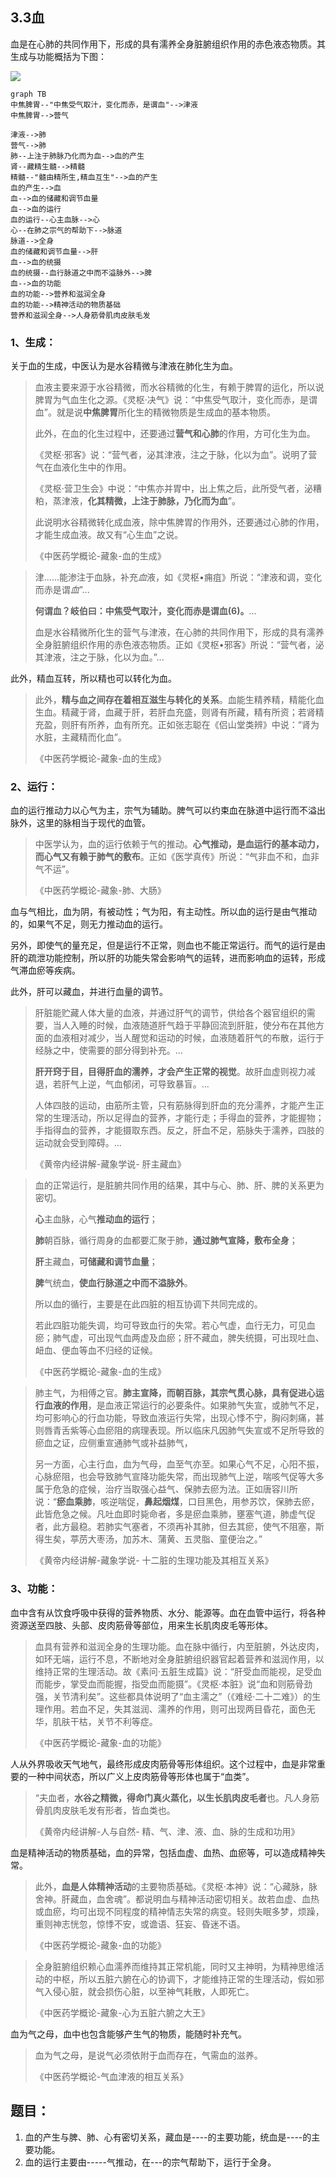 ## 3.3血

血是在心肺的共同作用下，形成的具有濡养全身脏腑组织作用的赤色液态物质。其生成与功能概括为下图：



![](img/%E8%A1%80%E7%9A%84%E8%BF%90%E8%BD%AC.png)



```mermaid
graph TB
中焦脾胃--"中焦受气取汁，变化而赤，是谓血"-->津液
中焦脾胃-->营气

津液-->肺
营气-->肺
肺--上注于肺脉乃化而为血-->血的产生
肾--藏精生髓-->精髓
精髓--"髓由精所生,精血互生"-->血的产生
血的产生-->血
血-->血的储藏和调节血量
血-->血的运行
血的运行--心主血脉-->心
心--在肺之宗气的帮助下-->脉道
脉道-->全身
血的储藏和调节血量-->肝
血-->血的统摄
血的统摄--血行脉道之中而不溢脉外-->脾
血-->血的功能
血的功能-->营养和滋润全身
血的功能-->精神活动的物质基础
营养和滋润全身-->人身筋骨肌肉皮肤毛发

```

### 1、生成：

关于血的生成，中医认为是水谷精微与津液在肺化生为血。

> 血液主要来源于水谷精微，而水谷精微的化生，有赖于脾胃的运化，所以说脾胃为气血生化之源。《灵枢·决气》说：“中焦受气取汁，变化而赤，是谓血”。就是说**中焦脾胃**所化生的精微物质是生成血的基本物质。
>
> 此外，在血的化生过程中，还要通过**营气和心肺**的作用，方可化生为血。
>
> 《灵枢·邪客》说：“营气者，泌其津液，注之于脉，化以为血”。说明了营气在血液化生中的作用。
>
> 《灵枢·营卫生会》中说：“中焦亦并胃中，出上焦之后，此所受气者，泌糟粕，蒸津液，**化其精微，上注于肺脉，乃化而为血**”。
>
> 此说明水谷精微转化成血液，除中焦脾胃的作用外，还要通过心肺的作用，才能生成血液。故又有“心生血”之说。
>
> 《中医药学概论-藏象-血的生成》

> 津......能渗注于血脉，补充*血*液，如《灵枢•痈疽》所说：“津液和调，变化而赤是谓*血*”...
>
> **何谓血？岐伯曰：中焦受气取汁，变化而赤是谓血(6)。**...
>
> 血是水谷精微所化生的营气与津液，在心肺的共同作用下，形成的具有濡养全身脏腑组织作用的赤色液态物质。正如《灵枢•邪客》所说：“营气者，泌其津液，注之于脉，化以为血。”...

此外，精血互转，所以精也可以转化为血。

> 此外，**精与血之间存在着相互滋生与转化的关系**。血能生精养精，精能化血生血。精藏于肾，血藏于肝，若肝血充盛，则肾有所藏，精有所资；若肾精充盈，则肝有所养，血有所充。正如张志聪在《侣山堂类辨》中说：“肾为水脏，主藏精而化血”。
>
> 《中医药学概论-藏象-血的生成》

### 2、运行：

血的运行推动力以心气为主，宗气为辅助。脾气可以约束血在脉道中运行而不溢出脉外，这里的脉相当于现代的血管。

> 中医学认为，血的运行依赖于气的推动。**心气推动，是血运行的基本动力，而心气又有赖于肺气的敷布**。正如《医学真传》所说：“气非血不和，血非气不运”。
>
> 《中医药学概论-藏象-肺、大肠》

血与气相比，血为阴，有被动性；气为阳，有主动性。所以血的运行是由气推动的，如果气不足，则无力推动血的运行。

另外，即使气的量充足，但是运行不正常，则血也不能正常运行。而气的运行是由肝的疏泄功能控制，所以肝的功能失常会影响气的运转，进而影响血的运转，形成气滞血瘀等疾病。

此外，肝可以藏血，并进行血量的调节。

> 肝脏能贮藏人体大量的血液，并通过肝气的调节，供给各个器官组织的需要，当人入睡的时候，血液随道肝气趋于平静回流到肝脏，使分布在其他方面的血液相对减少，当人醒觉和运动的时候，血液随着肝气的布散，运行于经脉之中，使需要的部分得到补充。...
>
> **肝开窍于目，目得肝血的濡养，才会产生正常的视觉**。故肝血虚则视力减退，若肝气上逆，气血郁闭，可导致暴盲。...
>
> 人体四肢的运动，由筋所主管，只有筋脉得到肝血的充分濡养，才能产生正常的生理活动，所以足得血的营养，才能行走；手得血的营养，才能握物；手指得血的营养，才能摄取东西。反之，肝血不足，筋脉失于濡养，四肢的运动就会受到障碍。...
>
> 《黄帝内经讲解-藏象学说- 肝主藏血》

> 血的正常运行，是脏腑共同作用的结果，其中与心、肺、肝、脾的关系更为密切。
>
> **心**主血脉，心气**推动血的运行**；
>
> **肺**朝百脉，循行周身的血都要汇聚于肺，**通过肺气宣降，敷布全身**；
>
> **肝**主藏血，**可储藏和调节血量**；
>
> **脾**气统血，**使血行脉道之中而不溢脉外**。
>
> 所以血的循行，主要是在此四脏的相互协调下共同完成的。
>
> 若此四脏功能失调，均可导致血行的失常。若心气虚，血行无力，可见血瘀；肺气虚，可出现气血两虚及血瘀；肝不藏血，脾失统摄，可出现吐血、衄血、便血等血不归经的证候。
>
> 《中医药学概论-藏象-血的生成》

> 肺主气，为相傅之官。**肺主宣降，而朝百脉，其宗气贯心脉，具有促进心运行血液的作用**，是血液正常运行的必要条件。如果肺气失宣，或肺气不足，均可影响心的行血功能，导致血液运行失常，出现心悸不宁，胸闷刺痛，甚则唇青舌紫等心血瘀阻的病理表现。所以临床凡因肺气失宣或不足所导致的瘀血之证，应侧重宣通肺气或补益肺气，
>
> 另一方面，心主行血，血为气母，血至气亦至。如果心气不足，心阳不振，心脉瘀阻，也会导致肺气宣降功能失常，而出现肺气上逆，喘咳气促等大多属于危急的症候，治疗当取强心益气、保肺去瘀为法。正如唐容川所说：“**瘀血乘肺**，咳逆喘促，**鼻起烟煤**，口目黑色，用参苏饮，保肺去瘀，此皆危急之候。凡吐血即时毙命者，多是瘀血乘肺，壅塞气道，肺虚气促者，此方最稳。若肺实气塞者，不须再补其肺，但去其瘀，使气不阻塞，斯得生矣，葶苈大枣汤，加苏木、蒲黄、五灵脂、童便治之。”
>
> 《黄帝内经讲解-藏象学说- 十二脏的生理功能及其相互关系》

### 3、功能：

血中含有从饮食呼吸中获得的营养物质、水分、能源等。血在血管中运行，将各种资源送至四肢、头部、皮肉筋骨等部位，用来生长肌肉皮毛等形体。

> 血具有营养和滋润全身的生理功能。血在脉中循行，内至脏腑，外达皮肉，如环无端，运行不息，不断地对全身脏腑组织器官起着营养和滋润作用，以维持正常的生理活动。故《素问·五脏生成篇》说：“肝受血而能视，足受血而能步，掌受血而能握，指受血而能摄”。《灵枢·本脏》说“血和则筋骨劲强，关节清利矣”。这些都具体说明了“血主濡之”（《难经·二十二难》）的生理作用。若血不足，失其滋润、濡养的作用，则可出现两目昏花，面色无华，肌肤干枯，关节不利等症。
>
> 《中医药学概论-藏象-血的功能》

人从外界吸收天气地气，最终形成皮肉筋骨等形体组织。这个过程中，血是非常重要的一种中间状态，所以广义上皮肉筋骨等形体也属于“血类”。

> “夫血者，**水谷之精微，得命门真火蒸化，以生长肌肉皮毛者**也。凡人身筋骨肌肉皮肤毛发有形者，皆血类也。
>
> 《黄帝内经讲解-人与自然- 精、气、津、液、血、脉的生成和功用》

血是精神活动的物质基础，血的异常，包括血虚、血热、血瘀等，可以造成精神失常。

> 此外，**血是人体精神活动**的主要物质基础。《灵枢·本神》说：“心藏脉，脉舍神。肝藏血，血舍魂”。都说明血与精神活动密切相关。故若血虚、血热或血瘀，均可出现不同程度的精神情志失常的病变。轻则失眠多梦，烦躁，重则神志恍忽，惊悸不安，或谵语、狂妄、昏迷不语。
>
> 《中医药学概论-藏象-血的功能》

> 全身脏腑组织赖心血濡养而维持其正常机能，同时又主神明，为精神思维活动的中枢，所以五脏六腑在心的协调下，才能维持正常的生理活动，假如邪气入侵心脏，就会损伤心脏，以至神气耗散，人即死亡。
>
> 《中医药学概论-藏象-心为五脏六腑之大王》

血为气之母，血中也包含能够产生气的物质，能随时补充气。 

> 血为气之母，是说气必须依附于血而存在，气需血的滋养。
>
> 《中医药学概论-气血津液的相互关系》

## 题目：

1. 血的产生与脾、肺、心有密切关系，藏血是----的主要功能，统血是----的主要功能。
2. 血的运行主要由-----气推动，在---的宗气帮助下，运行于全身。

